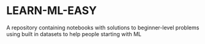 # LEARN-ML-EASY
A repository containing notebooks with solutions to beginner-level problems using built in datasets to help people starting with ML
